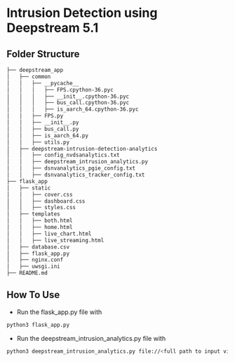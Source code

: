 # Intrusion Detection using Deepstream 5.1 #

## Folder Structure ##

```bash
├── deepstream_app
│   ├── common
│   │   ├── __pycache__
│   │   │   ├── FPS.cpython-36.pyc
│   │   │   ├── __init__.cpython-36.pyc
│   │   │   ├── bus_call.cpython-36.pyc
│   │   │   ├── is_aarch_64.cpython-36.pyc
│   │   ├── FPS.py
│   │   ├── __init__.py
│   │   ├── bus_call.py
│   │   ├── is_aarch_64.py
│   │   ├── utils.py
│   ├── deepstream-intrusion-detection-analytics
│   │   ├── config_nvdsanalytics.txt
│   │   ├── deepstream_intrusion_analytics.py
│   │   ├── dsnvanalytics_pgie_config.txt
│   │   ├── dsnvanalytics_tracker_config.txt
├── flask_app
│   ├── static
│   │   ├── cover.css
│   │   ├── dashboard.css
│   │   ├── styles.css
│   ├── templates
│   │   ├── both.html
│   │   ├── home.html
│   │   ├── live_chart.html
│   │   ├── live_streaming.html
│   ├── database.csv
│   ├── flask_app.py
│   ├── nginx.conf
│   ├── uwsgi.ini
├── README.md
```

## How To Use ##

* Run the flask_app.py file with 
```bash 
python3 flask_app.py
```
* Run the deepstream_intrusion_analytics.py file with
```bash 
python3 deepstream_intrusion_analytics.py file://<full path to input video>
```